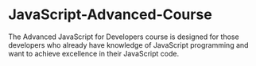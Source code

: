 # JavaScript-Advanced-Course
The Advanced JavaScript for Developers course is designed for those developers who already have knowledge of JavaScript programming and want to achieve excellence in their JavaScript code.
